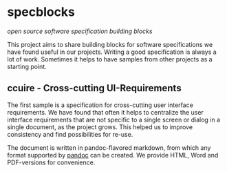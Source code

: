 specblocks
==========

*open source software specification building blocks*

This project aims to share building blocks for software specifications we have found useful in our projects. Writing a good specification is always a lot of work. Sometimes it helps to have samples from other projects as a starting point.


ccuire - Cross-cutting UI-Requirements
--------------------------------------

The first sample is a specification for cross-cutting user interface requirements. We have found that often it helps to centralize the user interface requirements that are not specific to a single screen or dialog in a single document, as the project grows. This helped us to improve consistency and find possibilities for re-use.

The document is written in pandoc-flavored markdown, from which any format supported by [pandoc](http://johnmacfarlane.net/pandoc/) can be created. We provide HTML, Word and PDF-versions for convenience.
